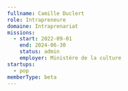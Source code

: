 ```yaml
---
fullname: Camille Duclert
role: Intrapreneure
domaine: Intraprenariat
missions:
  - start: 2022-09-01
    end: 2024-06-30
    status: admin
    employer: Ministère de la culture
startups:
  - pop
memberType: beta
---
```


